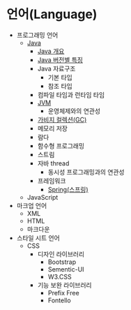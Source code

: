 # 언어(Language)

- 프로그래밍 언어
  - [Java](./Java/)
    - [Java 개요](./contents/Java-Overview.md)
    - [Java 버전별 특징](./contents/Java-feature-by-version.md)
    - Java 자료구조
      - 기본 타입
      - 참조 타입
    - 컴파일 타임과 런타임 타임
    - [JVM](./Java/contents/JVM.md)
      - 운영체제와의 연관성
    - [가비지 컬렉션(GC)](./Java/contents/Garbage-Collection.md)
    - 메모리 저장
    - 람다
    - 함수형 프로그래밍
    - 스트림
    - 자바 thread
      - 동시성 프로그래밍과의 연관성
    - 프레임워크
      - [Spring(스프링)](./Java/contents/Spring.md)
  - JavaScript
- 마크업 언어
  - XML
  - HTML
  - 마크다운
- 스타일 시트 언어
  - CSS
    - 디자인 라이브러리
      - Bootstrap
      - Sementic-UI
      - W3.CSS
    - 기능 보완 라이브러리
      - Prefix Free
      - Fontello
